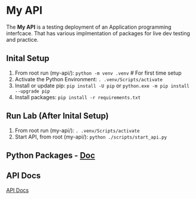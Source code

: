 
# My API 
The **My API** is a testing deployment of an Application programming interfcace. That has various implmentation of packages for live dev testing and practice. 




## Inital Setup 
1. From root run (my-api/): `python -m venv .venv` # For first time setup
2. Activate the Python Environment: `. .venv/Scripts/activate`
3. Install or update pip: `pip install -U pip` or `python.exe -m pip install --upgrade pip`
4. Install packages: `pip install -r requirements.txt`

## Run Lab (After Inital Setup)
1. From root run (my-api/): `. .venv/Scripts/activate`
2. Start API, from root (my-api/): `python ./scripts/start_api.py`

## Python Packages - [Doc](requirements.txt)

## API Docs

[API Docs](http://127.0.0.1:8000/docs)